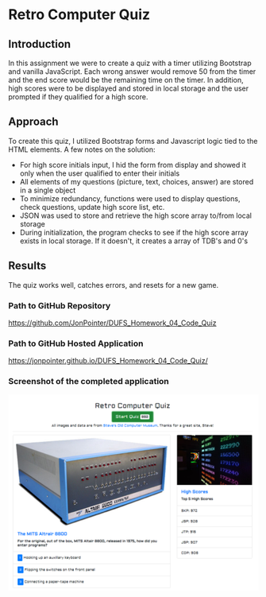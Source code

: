 # Retro Computer Quiz

## Introduction

In this assignment we were to create a quiz with a timer utilizing Bootstrap and vanilla JavaScript. Each wrong answer would remove 50 from the timer and the end score would be the remaining time on the timer. In addition, high scores were to be displayed and stored in local storage and the user prompted if they qualified for a high score.

## Approach

To create this quiz, I utilized Bootstrap forms and Javascript logic tied to the HTML elements.
A few notes on the solution:

- For high score initials input, I hid the form from display and showed it only when the user qualified to enter their initials
- All elements of my questions (picture, text, choices, answer) are stored in a single object
- To minimize redundancy, functions were used to display questions, check questions, update high score list, etc.
- JSON was used to store and retrieve the high score array to/from local storage
- During initialization, the program checks to see if the high score array exists in local storage. If it doesn't, it creates a array of TDB's and 0's

## Results

The quiz works well, catches errors, and resets for a new game.

### Path to GitHub Repository

<https://github.com/JonPointer/DUFS_Homework_04_Code_Quiz>

### Path to GitHub Hosted Application

<https://jonpointer.github.io/DUFS_Homework_04_Code_Quiz/>

### Screenshot of the completed application

![Quiz Game Screenshot](./Assets/images/FinalQuizScreenCapture.PNG)
